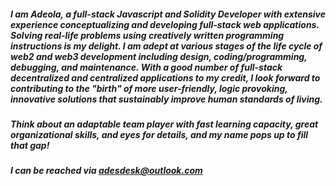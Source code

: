 ##### I am Adeola, a full-stack Javascript and Solidity Developer with extensive experience conceptualizing and developing full-stack web applications. Solving real-life problems using creatively written programming instructions is my delight. I am adept at various stages of the life cycle of web2 and web3 development including design, coding/programming, debugging, and maintenance. With a good number of full-stack decentralized and centralized applications to my credit, I look forward to contributing to the "birth" of more user-friendly, logic provoking, innovative solutions that sustainably improve human standards of living.

##### Think about an adaptable team player with fast learning capacity, great organizational skills, and eyes for details, and my name pops up to fill that gap! 
##### I can be reached via adesdesk@outlook.com
